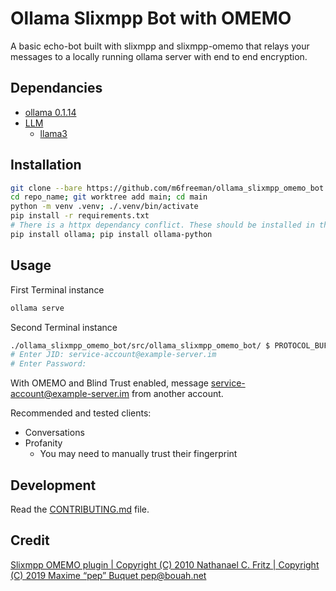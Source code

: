 
# Ollama Slixmpp Bot with OMEMO

A basic echo-bot built with slixmpp and slixmpp-omemo that relays your messages to a locally running ollama server with end to end encryption.

## Dependancies

- [ollama 0.1.14](https://ollama.com/download/linux)
- [LLM](https://ollama.com/library)
    - [llama3](https://ollama.com/library/llama3)

## Installation

```bash
git clone --bare https://github.com/m6freeman/ollama_slixmpp_omemo_bot
cd repo_name; git worktree add main; cd main
python -m venv .venv; ./.venv/bin/activate
pip install -r requirements.txt
# There is a httpx dependancy conflict. These should be installed in this order.
pip install ollama; pip install ollama-python
```

## Usage

First Terminal instance
```bash
ollama serve
```

Second Terminal instance
```bash
./ollama_slixmpp_omemo_bot/src/ollama_slixmpp_omemo_bot/ $ PROTOCOL_BUFFERS_PYTHON_IMPLEMENTATION=python python main.py
# Enter JID: service-account@example-server.im
# Enter Password: 
```

With OMEMO and Blind Trust enabled, message service-account@example-server.im from another account.

Recommended and tested clients:
- Conversations
- Profanity
    - You may need to manually trust their fingerprint

## Development

Read the [CONTRIBUTING.md](CONTRIBUTING.md) file.

## Credit

[Slixmpp OMEMO plugin | Copyright (C) 2010  Nathanael C. Fritz | Copyright (C) 2019 Maxime “pep” Buquet <pep@bouah.net>](https://codeberg.org/sxavier/slixmpp-omemo/src/branch/main/examples/echo_client.py)
